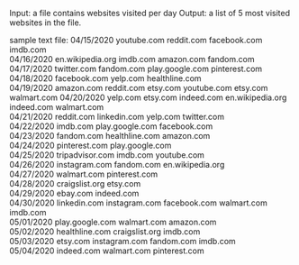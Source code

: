 Input: a file contains websites visited per day
Output: a list of 5 most visited websites in the file. 
 
sample text file:
04/15/2020	youtube.com reddit.com facebook.com imdb.com		
04/16/2020	en.wikipedia.org imdb.com amazon.com fandom.com		
04/17/2020	twitter.com fandom.com play.google.com	pinterest.com		
04/18/2020	facebook.com yelp.com healthline.com			
04/19/2020	amazon.com reddit.com etsy.com youtube.com etsy.com walmart.com
04/20/2020	yelp.com etsy.com indeed.com en.wikipedia.org indeed.com walmart.com	
04/21/2020	reddit.com linkedin.com	yelp.com twitter.com		
04/22/2020	imdb.com play.google.com facebook.com			
04/23/2020	fandom.com healthline.com amazon.com			
04/24/2020	pinterest.com play.google.com				
04/25/2020	tripadvisor.com	imdb.com youtube.com			
04/26/2020	instagram.com fandom.com en.wikipedia.org			
04/27/2020	walmart.com pinterest.com				
04/28/2020	craigslist.org etsy.com				
04/29/2020	ebay.com indeed.com				
04/30/2020	linkedin.com instagram.com facebook.com	walmart.com imdb.com		
05/01/2020	play.google.com	walmart.com amazon.com			
05/02/2020	healthline.com craigslist.org imdb.com			
05/03/2020	etsy.com instagram.com fandom.com imdb.com			
05/04/2020	indeed.com walmart.com pinterest.com
